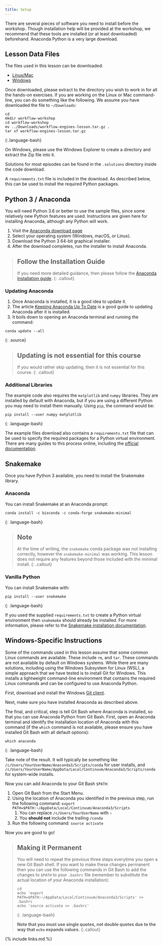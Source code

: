 ```yaml
---
title: Setup
---
```


There are several pieces of software you need to install before the workshop.
Though installation help will be provided at the workshop, we recommend that
these tools are installed (or at least downloaded) beforehand. Anaconda
Python is a very large download.

## Lesson Data Files

The files used in this lesson can be downloaded:

* [Linux/Mac](files/workflow-engines-lesson.tar.gz)
* [Windows](files/workflow-engines-lesson.zip)

Once downloaded, please extract to the directory you wish to work in for all the
hands-on exercises. If you are working on the Linux or Mac command-line, you can
do something like the following. We assume you have downloaded the file to
`~/Downloads`:

~~~
cd
mkdir workflow-workshop
cd workflow-workshop
mv ../Downloads/workflow-engines-lesson.tar.gz .
tar xf workflow-engines-lesson.tar.gz
~~~
{:.language-bash}

On Windows, please use the Windows Explorer to create a directory and extract
the Zip file into it.

Solutions for most episodes can be found in the `.solutions` directory inside
the code download.

A `requirements.txt` file is included in the download. As described below,
this can be used to install the required Python packages.

## Python 3 / Anaconda

You will need Python 3.6 or better to use the sample files, since some
relatively new Python features are used. Instructions are given here for
installing Anaconda, although any Python will work.

1. Visit the [Anaconda download page][anaconda]
2. Select your operating system (Windows, macOS, or Linux).
3. Download the Python 3 64-bit graphical installer.
4. After the download completes, run the installer to install Anaconda.

> ## Follow the Installation Guide
>
> If you need more detailed guidance, then please follow the [Anaconda
> Installation guide][anaconda-installation].
{: .callout}

### Updating Anaconda

1. Once Anaconda is installed, it is a good idea to update it.
2. The article [Keeping Anaconda Up To Date][anaconda-update] is a good guide to
   updating Anaconda after it is installed.
3. It boils down to opening an Anaconda terminal and running the command:

~~~
conda update --all
~~~
{: .source}

> ## Updating is not essential for this course
>
> If you would rather skip updating, then it is not essential for this course.
{: .callout}

### Additional Libraries

The example code also requires the `matplotlib` and `numpy` libraries. They
are installed by default with Anaconda, but if you are using a different
Python you may need to install them manually. Using `pip`, the command would
be:

~~~
pip install --user numpy matplotlib
~~~
{: .language-bash}

The example files download also contains a `requirements.txt` file that can
be used to specify the required packages for a Python virtual environment.
There are many guides to this process online, including the [official
documentation](https://docs.python.org/3/tutorial/venv.html).

## Snakemake

Once you have Python 3 available, you need to install the Snakemake library.

### Anaconda

You can install Snakemake at an Anaconda prompt:

~~~
conda install -c bioconda -c conda-forge snakemake-minimal
~~~
{: .language-bash}

> ## Note
> At the time of writing, the `snakemake` conda package was not installing correctly,
> however the `snakemake-minimal` was working. This lesson does not require any
> features beyond those included with the minimal install.
{: .callout}

### Vanilla Python

You can install Snakemake with:

~~~
pip install --user snakemake
~~~
{: .language-bash}

If you used the supplied `requirements.txt` to create a Python virtual
environment then `snakemake` should already be installed. For more information,
please refer to the [Snakemake installation
documentation](https://snakemake.readthedocs.io/en/stable/getting_started/installation.html).

## Windows-Specific Instructions

Some of the commands used in this lesson assume that some common Linux commands
are available. These include `rm`, and `tar`. These commands are not available
by default on Windows systems. While there are many solutions, including using
the Windows Subsystem for Linux (WSL), a simple approach that we have tested is
to install Git for Windows. This installs a lightweight command-line environment
that contains the required Linux commands and can be configured to use Anaconda
Python.

First, download and install the Windows [Git client][git-win].

Next, make sure you have installed Anaconda as described above.

The final, and critical, step is tell Git Bash where Anaconda is installed, so
that you can use Anaconda Python from Git Bash. First, open an Anaconda terminal
and identify the installation location of Anaconda with this command (if the
`which` command is not available, please ensure you have installed Git Bash with
all default options):

~~~
which anaconda
~~~
{: .language-bash}

Take note of the result. It will typically be something like
`/c/Users/YourUserName/Anaconda3/Scripts/conda` for user installs, and
`/c/Users/YourUserName/AppData/Local/Continuum/Anaconda3/Scripts/conda` for
system-wide installs.

Now you can add Anaconda to your Git Bash `$PATH`:

1. Open Git Bash from the Start Menu.
2. Using the location of Anaconda you identified in the previous step, run the
   following command: `export
   PATH=$PATH:~/AppData/Local/Continuum/Anaconda3/Scripts`
    1. You can replace `/c/Users/YourUserName` with `~`
    2. You **should not** include the trailing `/conda`
3. Run the following command: `source activate`

Now you are good to go!

> ## Making it Permanent
>
> You will need to repeat the previous three steps everytime you open
> a new Git Bash shell. If you want to make these changes permanent then you
> can use the following commands in Git Bash to add the changes to `$PATH`
> to your `.bashrc` file (remember to substitute the actual location of your
> Anaconda installation):
>
> ~~~
> cd
> echo 'export PATH=$PATH:~/AppData/Local/Continuum/Anaconda3/Scripts' >> .bashrc
> echo 'source activate >> .bashrc'
> ~~~
> {: .language-bash}
>
> **Note that you must use single quotes, not double quotes due to the way that
> `echo` expands values.**
{:.callout}


{% include links.md %}

[anaconda]: https://www.anaconda.com/distribution/
[anaconda-installation]: https://docs.anaconda.com/anaconda/install/
[anaconda-update]: https://www.anaconda.com/keeping-anaconda-date/
[git-win]: https://git-scm.com/download/win
